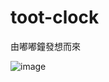 # toot-clock

由嘟嘟鐘發想而來

![image](https://github.com/junminhong/toot-clock/assets/61868459/61638371-d442-4683-98c7-5477e358b113)
